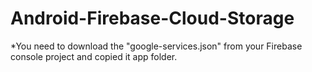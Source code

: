 # Android-Firebase-Cloud-Storage

*You need to download the "google-services.json" from your Firebase console project and copied it app folder.
